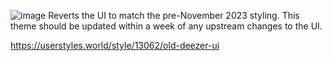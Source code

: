 ![image](https://github.com/user-attachments/assets/147a25f3-ab43-49ff-ae09-10412c44ed1a)
Reverts the UI to match the pre-November 2023 styling.
This theme should be updated within a week of any upstream changes to the UI.

https://userstyles.world/style/13062/old-deezer-ui
